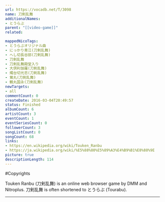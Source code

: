 ```yaml
---
url: https://vocadb.net/T/3098
name: 刀剣乱舞
additionalNames: 
- とうらぶ
parent: "[[video-game]]"
related:

mappedNicoTags:
- とうらぶオリジナル曲
- にっかり青江(刀剣乱舞)
- へし切長谷部(刀剣乱舞)
- 刀剣乱舞
- 刀剣乱舞殿堂入り
- 大倶利伽羅(刀剣乱舞)
- 燭台切光忠(刀剣乱舞)
- 鶯丸(刀剣乱舞)
- 鶴丸国永(刀剣乱舞)
newTargets:
- all
commentCount: 0
createDate: 2016-03-04T20:49:57
status: Finished
albumCount: 6
artistCount: 3
eventCount: 1
eventSeriesCount: 0
followerCount: 3
songListCount: 0
songCount: 68
links: 
- https://en.wikipedia.org/wiki/Touken_Ranbu
- https://ja.wikipedia.org/wiki/%E5%88%80%E5%89%A3%E4%B9%B1%E8%88%9E
picture: true
descriptionLength: 114
---
```


#Copyrights

Touken Ranbu (刀剣乱舞) is an online web browser game by DMM and Nitroplus. 刀剣乱舞 is often shortened to とうらぶ (Tourabu).

---

